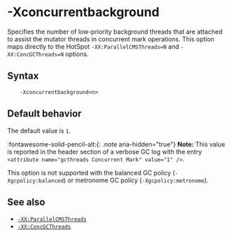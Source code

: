 <!--
* Copyright (c) 2017, 2023 IBM Corp. and others
*
* This program and the accompanying materials are made
* available under the terms of the Eclipse Public License 2.0
* which accompanies this distribution and is available at
* https://www.eclipse.org/legal/epl-2.0/ or the Apache
* License, Version 2.0 which accompanies this distribution and
* is available at https://www.apache.org/licenses/LICENSE-2.0.
*
* This Source Code may also be made available under the
* following Secondary Licenses when the conditions for such
* availability set forth in the Eclipse Public License, v. 2.0
* are satisfied: GNU General Public License, version 2 with
* the GNU Classpath Exception [1] and GNU General Public
* License, version 2 with the OpenJDK Assembly Exception [2].
*
* [1] https://www.gnu.org/software/classpath/license.html
* [2] https://openjdk.org/legal/assembly-exception.html
*
* SPDX-License-Identifier: EPL-2.0 OR Apache-2.0 OR GPL-2.0 WITH
* Classpath-exception-2.0 OR LicenseRef-GPL-2.0 WITH Assembly-exception
-->

# -Xconcurrentbackground

Specifies the number of low-priority background threads that are attached to assist the mutator threads in concurrent mark operations. This option maps directly to the HotSpot `-XX:ParallelCMSThreads=N` and `-XX:ConcGCThreads=N` options.

## Syntax

        -Xconcurrentbackground<n>

## Default behavior

The default value is `1`.

:fontawesome-solid-pencil-alt:{: .note aria-hidden="true"} **Note:** This value is reported in the header section of a verbose GC log with the entry `<attribute name="gcthreads Concurrent Mark" value="1" />`.

This option is not supported with the balanced GC policy (`-Xgcpolicy:balanced`) or metronome GC policy (`-Xgcpolicy:metronome`).

## See also

- [`-XX:ParallelCMSThreads`](xxparallelcmsthreads.md)
- [`-XX:ConcGCThreads`](xxconcgcthreads.md)

<!-- ==== END OF TOPIC ==== xconcurrentbackground.md ==== -->
